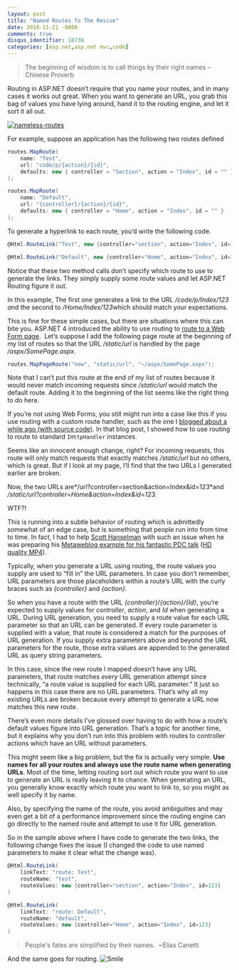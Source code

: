 ```yaml
---
layout: post
title: "Named Routes To The Rescue"
date: 2010-11-21 -0800
comments: true
disqus_identifier: 18738
categories: [asp.net,asp.net mvc,code]
---
```

> The beginning of wisdom is to call things by their right names –
> Chinese Proverb

Routing in ASP.NET doesn’t require that you name your routes, and in
many cases it works out great. When you want to generate an URL, you
grab this bag of values you have lying around, hand it to the routing
engine, and let it sort it all out.

[![nameless-routes](http://haacked.com/images/haacked_com/Windows-Live-Writer/Named-Routes-Are-A-Good-Thing_12C7A/nameless-routes_3.jpg "nameless-routes")](http://www.sxc.hu/photo/626043 "Traffic sign in London (blank) by José A. Warletta from sxc.hu")

For example, suppose an application has the following two routes defined

```csharp
routes.MapRoute(
    name: "Test",
    url: "code/p/{action}/{id}",
    defaults: new { controller = "Section", action = "Index", id = "" }
);

routes.MapRoute(
    name: "Default",
    url: "{controller}/{action}/{id}",
    defaults: new { controller = "Home", action = "Index", id = "" }
);
```

To generate a hyperlink to each route, you’d write the following code.

```csharp
@Html.RouteLink("Test", new {controller="section", action="Index", id=123})

@Html.RouteLink("Default", new {controller="Home", action="Index", id=123})
```

Notice that these two method calls don’t specify which route to use to
generate the links. They simply supply some route values and let ASP.NET
Routing figure it out.

In this example, The first one generates a link to the URL
*/code/p/Index/123 a*nd the second to */Home/Index/123*which should
match your expectations.

This is fine for these simple cases, but there are situations where this
can bite you. ASP.NET 4 introduced the ability to use routing to [route
to a Web Form
page](http://weblogs.asp.net/scottgu/archive/2009/10/13/url-routing-with-asp-net-4-web-forms-vs-2010-and-net-4-0-series.aspx "Page Routing"). 
Let’s suppose I add the following page route at the beginning of my list
of routes so that the URL */static/url* is handled by the page
*/aspx/SomePage.aspx*.

```csharp
routes.MapPageRoute("new", "static/url", "~/aspx/SomePage.aspx"); 
```

Note that I can’t put this route at the end of my list of routes because
it would never match incoming requests since */static/url* would match
the default route. Adding it to the beginning of the list seems like the
right thing to do here.

If you’re not using Web Forms, you still might run into a case like this
if you use routing with a custom route handler, such as the one I
[blogged about a while ago (with source
code)](http://haacked.com/archive/2009/11/04/routehandler-for-http-handlers.aspx "Route Handler for Http Handlers").
In that blog post, I showed how to use routing to route to standard
`IHttpHandler` instances.

Seems like an innocent enough change, right? For incoming requests, this
route will only match requests that exactly matches */static/url* but no
others, which is great. But if I look at my page, I’ll find that the two
URLs I generated earlier are broken.

Now, the two URLs are*/url?controller=section&action=Index&id=123*and
*/static/url?controller=Home&action=Index&id=123*.

WTF?!

This is running into a subtle behavior of routing which is admittedly
somewhat of an edge case, but is something that people run into from
time to time. In fact, I had to help [Scott
Hanselman](http://hanselman.com/ "Scott Hanselman") with such an issue
when he was preparing his [Metaweblog example for his fantastic PDC
talk](http://player.microsoftpdc.com/Session/e0c3ce51-9869-456c-a197-63dc0283f57e "ASP.NET + Packaging + Open Source = Crazy Delicious")
([HD quality
MP4](http://videoaz.microsoftpdc.com/vod/downloads/FT01_High.mp4 "Download the HD MP4 file")).

Typically, when you generate a URL using routing, the route values you
supply are used to “fill in” the URL parameters. In case you don’t
remember, URL parameters are those placeholders within a route’s URL
with the curly braces such as *{controller}* and *{action}*.

So when you have a route with the URL *{controller}*/*{action}/{Id}*,
you’re expected to supply values for *controller*, *action*, and *Id*
when generating a URL. During URL generation, you need to supply a route
value for each URL parameter so that an URL can be generated. If every
route parameter is supplied with a value, that route is considered a
match for the purposes of URL generation. If you supply extra parameters
above and beyond the URL parameters for the route, those extra values
are appended to the generated URL as query string parameters.

In this case, since the new route I mapped doesn’t have any URL
parameters, that route matches *every* URL generation attempt since
technically, “a route value is supplied for each URL parameter.” It just
so happens in this case there are no URL parameters. That’s why all my
existing URLs are broken because every attempt to generate a URL now
matches this new route.

There’s even more details I’ve glossed over having to do with how a
route’s default values figure into URL generation. That’s a topic for
another time, but it explains why you don’t run into this problem with
routes to controller actions which have an URL without parameters.

This might seem like a big problem, but the fix is actually very simple.
**Use names for all your routes and always use the route name when
generating URLs**. Most of the time, letting routing sort out which
route you want to use to generate an URL is really leaving it to chance.
When generating an URL, you generally know exactly which route you want
to link to, so you might as well specify it by name.

Also, by specifying the name of the route, you avoid ambiguities and may
even get a bit of a performance improvement since the routing engine can
go directly to the named route and attempt to use it for URL generation.

So in the sample above where I have code to generate the two links, the
following change fixes the issue (I changed the code to use named
parameters to make it clear what the change was).

```csharp
@Html.RouteLink(
    linkText: "route: Test", 
    routeName: "test", 
    routeValues: new {controller="section", action="Index", id=123}
)

@Html.RouteLink(
    linkText: "route: Default", 
    routeName: "default", 
    routeValues: new {controller="Home", action="Index", id=123}
)
```

> People's fates are simplified by their names.  \~Elias Canetti

And the same goes for routing.
![Smile](http://haacked.com/images/haacked_com/Windows-Live-Writer/Named-Routes-Are-A-Good-Thing_12C7A/wlEmoticon-smile_2.png)

